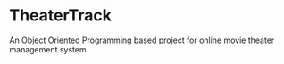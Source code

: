 # TheaterTrack
An Object Oriented Programming based project for online movie theater management system
